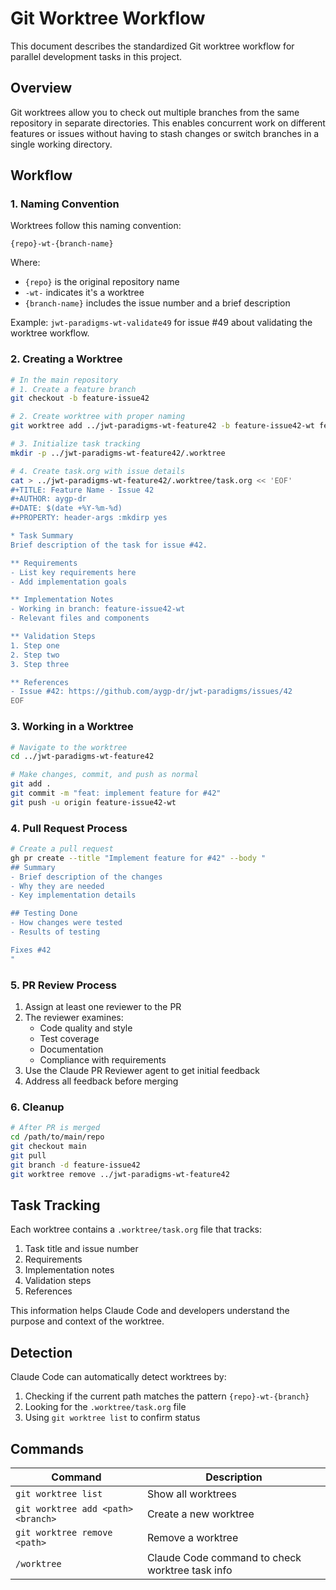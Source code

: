 # Git Worktree Workflow

This document describes the standardized Git worktree workflow for parallel development tasks in this project.

## Overview

Git worktrees allow you to check out multiple branches from the same repository in separate directories. This enables concurrent work on different features or issues without having to stash changes or switch branches in a single working directory.

## Workflow

### 1. Naming Convention

Worktrees follow this naming convention:
```
{repo}-wt-{branch-name}
```

Where:
- `{repo}` is the original repository name
- `-wt-` indicates it's a worktree
- `{branch-name}` includes the issue number and a brief description

Example: `jwt-paradigms-wt-validate49` for issue #49 about validating the worktree workflow.

### 2. Creating a Worktree

```bash
# In the main repository
# 1. Create a feature branch
git checkout -b feature-issue42

# 2. Create worktree with proper naming
git worktree add ../jwt-paradigms-wt-feature42 -b feature-issue42-wt feature-issue42

# 3. Initialize task tracking
mkdir -p ../jwt-paradigms-wt-feature42/.worktree

# 4. Create task.org with issue details
cat > ../jwt-paradigms-wt-feature42/.worktree/task.org << 'EOF'
#+TITLE: Feature Name - Issue 42
#+AUTHOR: aygp-dr
#+DATE: $(date +%Y-%m-%d)
#+PROPERTY: header-args :mkdirp yes

* Task Summary
Brief description of the task for issue #42.

** Requirements
- List key requirements here
- Add implementation goals

** Implementation Notes
- Working in branch: feature-issue42-wt
- Relevant files and components

** Validation Steps
1. Step one
2. Step two
3. Step three

** References
- Issue #42: https://github.com/aygp-dr/jwt-paradigms/issues/42
EOF
```

### 3. Working in a Worktree

```bash
# Navigate to the worktree
cd ../jwt-paradigms-wt-feature42

# Make changes, commit, and push as normal
git add .
git commit -m "feat: implement feature for #42"
git push -u origin feature-issue42-wt
```

### 4. Pull Request Process

```bash
# Create a pull request
gh pr create --title "Implement feature for #42" --body "
## Summary
- Brief description of the changes
- Why they are needed
- Key implementation details

## Testing Done
- How changes were tested
- Results of testing

Fixes #42
"
```

### 5. PR Review Process

1. Assign at least one reviewer to the PR
2. The reviewer examines:
   - Code quality and style
   - Test coverage
   - Documentation
   - Compliance with requirements
3. Use the Claude PR Reviewer agent to get initial feedback
4. Address all feedback before merging

### 6. Cleanup

```bash
# After PR is merged
cd /path/to/main/repo
git checkout main
git pull
git branch -d feature-issue42
git worktree remove ../jwt-paradigms-wt-feature42
```

## Task Tracking

Each worktree contains a `.worktree/task.org` file that tracks:

1. Task title and issue number
2. Requirements
3. Implementation notes
4. Validation steps
5. References

This information helps Claude Code and developers understand the purpose and context of the worktree.

## Detection

Claude Code can automatically detect worktrees by:
1. Checking if the current path matches the pattern `{repo}-wt-{branch}`
2. Looking for the `.worktree/task.org` file
3. Using `git worktree list` to confirm status

## Commands

| Command | Description |
|---------|-------------|
| `git worktree list` | Show all worktrees |
| `git worktree add <path> <branch>` | Create a new worktree |
| `git worktree remove <path>` | Remove a worktree |
| `/worktree` | Claude Code command to check worktree task info |